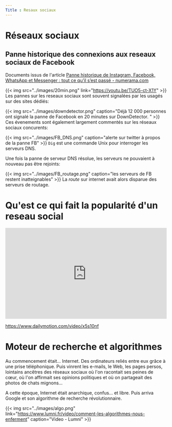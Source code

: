```yaml
---
Title : Resaux sociaux
---
```

# Réseaux sociaux

## Panne historique des connexions aux reseaux sociaux de Facebook
Documents issus de l'article [Panne historique de Instagram, Facebook, WhatsApp et Messenger : tout ce qu’il s’est passé - numerama.com](https://www.numerama.com/tech/744753-instagram-messenger-facebook-et-whatsapp-sont-en-panne-vous-netes-pas-les-seuls.html)

{{< img src="../images/20min.png" link="https://youtu.be/TUO5-ct-X1Y" >}}
Les pannes sur les reseaux sociaux sont souvent signalées par les usagés sur des sites dédiés:

{{< img src="../images/downdetector.png" caption="Déjà 12 000 personnes ont signalé la panne de Facebook en 20 minutes sur DownDetector. " >}}
Ces évenements sont également largement commentés sur les réseaux sociaux concurents:

{{< img src="../images/FB_DNS.png" caption="alerte sur twitter à propos de la panne FB" >}}
`Dig` est une commande Unix pour interroger les serveurs DNS.

Une fois la panne de serveur DNS résolue, les serveurs ne pouvaient à nouveau pas être rejoints:

{{< img src="../images/FB_routage.png" caption="les serveurs de FB restent inatteignables" >}}
La *route* sur internet avait alors disparue des serveurs de routage.



# Qu'est ce qui fait la popularité d'un reseau social
<div style="position:relative;padding-bottom:56.25%;height:0;overflow:hidden;"> <iframe style="width:100%;height:100%;position:absolute;left:0px;top:0px;overflow:hidden" frameborder="0" type="text/html" src="https://www.dailymotion.com/embed/video/x5s10nf" width="100%" height="100%" allowfullscreen > </iframe> </div>

https://www.dailymotion.com/video/x5s10nf

# Moteur de recherche et algorithmes
Au commencement était... Internet. Des ordinateurs reliés entre eux grâce à une prise téléphonique. Puis vinrent les e-mails, le Web, les pages persos, lointains ancêtres des réseaux sociaux où l'on racontait ses peines de cœur, où l'on affirmait ses opinions politiques et où on partageait des photos de chats mignons... 

A cette époque, Internet était anarchique, confus... et libre. Puis arriva Google et son algorithme de recherche révolutionnaire. 

{{< img src="../images/algo.png" link="https://www.lumni.fr/video/comment-les-algorithmes-nous-enferment" caption="Video - Lumni" >}}
